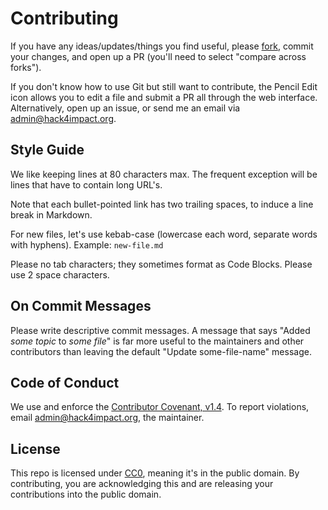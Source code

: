 # Contributing

If you have any ideas/updates/things you find useful, please
[fork](https://github.com/hack4impact/resources), commit your
changes, and open up a PR (you'll need to select "compare across forks").

If you don't know how to use Git but still want to contribute, the Pencil Edit
icon allows you to edit a file and submit a PR all through the web interface.
Alternatively, open up an issue, or send me an email via
[admin@hack4impact.org](admin@hack4impact.org).

## Style Guide

We like keeping lines at 80 characters max. The frequent exception will be lines
that have to contain long URL's.

Note that each bullet-pointed link has two trailing spaces, to induce a line
break in Markdown.

For new files, let's use kebab-case (lowercase each word, separate words with
hyphens). Example: `new-file.md`

Please no tab characters; they sometimes format as Code Blocks. Please use 2
space characters.

## On Commit Messages

Please write descriptive commit messages. A message that says "Added
_some topic_ to _some file_" is far more useful to the maintainers and other
contributors than leaving the default "Update some-file-name" message.

## Code of Conduct

We use and enforce the
[Contributor Covenant, v1.4](http://contributor-covenant.org/version/1/4/). To
report violations, email [admin@hack4impact.org](admin@hack4impact.org), the
maintainer.

## License

This repo is licensed under
[CC0](https://creativecommons.org/publicdomain/zero/1.0/), meaning it's in the
public domain. By contributing, you are acknowledging this and are releasing
your contributions into the public domain.
